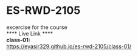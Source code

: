 # ES-RWD-2105
excercise for the course
<br>
**** Live Link ****
<br>
<b>class-01:</b> <br>
https://eyasir329.github.io/es-rwd-2105/class-01/
<br>
